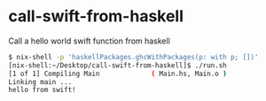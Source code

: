 call-swift-from-haskell
===========================

Call a hello world swift function from haskell

```bash
$ nix-shell -p 'haskellPackages.ghcWithPackages(p: with p; [])'
[nix-shell:~/Desktop/call-swift-from-haskell]$ ./run.sh
[1 of 1] Compiling Main             ( Main.hs, Main.o )
Linking main ...
hello from swift!
```
